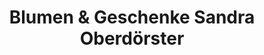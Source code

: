 ---
title: "Blumen & Geschenke Sandra Oberdörster"
url: /lohmar/blumen-und-geschenke-sandra-oberdoerster/
shop: Blumen
---